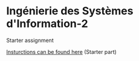 # Ingénierie des Systèmes d'Information-2
Starter assignment

[Insturctions can be found here](https://github.com/oliviercailloux/UML/blob/master/README.adoc#s1) (Starter part)